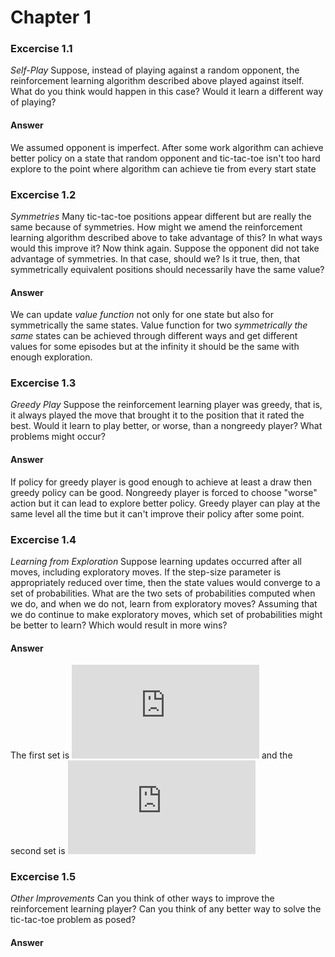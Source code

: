 # Chapter 1
### Excercise 1.1
*Self-Play* Suppose, instead of playing against a random
opponent, the reinforcement learning algorithm described above played against
itself. What do you think would happen in this case? Would it learn a different
way of playing?
#### Answer
We assumed opponent is imperfect. After some work algorithm can achieve better policy on a state that random opponent and tic-tac-toe isn't too hard explore to the point where algorithm can achieve tie from every start state

### Excercise 1.2
*Symmetries* Many tic-tac-toe positions appear different but
are really the same because of symmetries. How might we amend the reinforcement learning algorithm described above to take advantage of this? In what
ways would this improve it? Now think again. Suppose the opponent did not
take advantage of symmetries. In that case, should we? Is it true, then, that
symmetrically equivalent positions should necessarily have the same value?
#### Answer
We can update *value function* not only for one state but also for symmetrically the same states.
Value function for two *symmetrically the same* states can be achieved through different ways and get different values for some episodes but at the infinity it should be the same with enough exploration.

### Excercise 1.3
*Greedy Play* Suppose the reinforcement learning player was
greedy, that is, it always played the move that brought it to the position that
it rated the best. Would it learn to play better, or worse, than a nongreedy
player? What problems might occur?
#### Answer
If policy for greedy player is good enough to achieve at least a draw then greedy policy can be good.
Nongreedy player is forced to choose "worse" action but it can lead to explore better policy.
Greedy player can play at the same level all the time but it can't improve their policy after some point.

### Excercise 1.4
*Learning from Exploration* Suppose learning updates occurred
after all moves, including exploratory moves. If the step-size parameter is
appropriately reduced over time, then the state values would converge to a
set of probabilities. What are the two sets of probabilities computed when we
do, and when we do not, learn from exploratory moves? Assuming that we
do continue to make exploratory moves, which set of probabilities might be
better to learn? Which would result in more wins?
#### Answer
The first set is ![equation](https://latex.codecogs.com/gif.latex?%5Cleft%5C%7B0%2C%201%5Cright%5C%7D) and the second set is ![equation](https://latex.codecogs.com/svg.latex?%5Cleft%5C%7B%5Cfrac%7B%5Cepsilon%7D%7B%7CS%7C%7D%2C%201-%5Cepsilon%5Cright%5C%7D)

### Excercise 1.5
*Other Improvements* Can you think of other ways to improve
the reinforcement learning player? Can you think of any better way to solve
the tic-tac-toe problem as posed?
#### Answer
